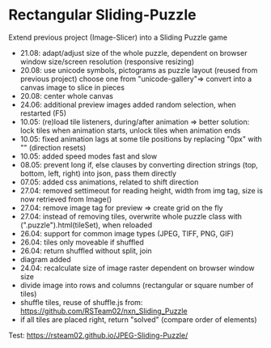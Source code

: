 # Rectangular Sliding-Puzzle

Extend previous project (Image-Slicer) into a Sliding Puzzle game
+ 21.08: adapt/adjust size of the whole puzzle, dependent on browser window size/screen resolution (responsive resizing)
+ 20.08: use unicode symbols, pictograms as puzzle layout (reused from previous project) choose one from "unicode-gallery"=> convert into a canvas image to slice in pieces
+ 20.08: center whole canvas
+ 24.06: additional preview images added random selection, when restarted (F5)
+ 10.05: (re)load tile listeners, during/after animation => better solution: lock tiles when animation starts, unlock tiles when animation ends  
+ 10.05: fixed animation lags at some tile positions by replacing "0px" with "" (direction resets) 
+ 10.05: added speed modes fast and slow  
+ 08.05: prevent long if, else clauses by converting direction strings (top, bottom, left, right) into json, pass them directly  
+ 07.05: added css animations, related to shift direction 
+ 27.04: removed settimeout for reading height, width from img tag, size is now retrieved from Image() 
+ 27.04: remove image tag for preview => create grid on the fly
+ 27.04: instead of removing tiles, overwrite whole puzzle class with (".puzzle").html(tileSet), when reloaded
+ 26.04: support for common image types (JPEG, TIFF, PNG, GIF)
+ 26.04: tiles only moveable if shuffled
+ 26.04: return shuffled without split, join 
+ diagram added
+ 24.04: recalculate size of image raster dependent on browser window size
+ divide image into rows and columns (rectangular or square number of tiles)
+ shuffle tiles, reuse of shuffle.js from: https://github.com/RSTeam02/nxn_Sliding_Puzzle 
+ if all tiles are placed right, return "solved" (compare order of elements)

Test:
https://rsteam02.github.io/JPEG-Sliding-Puzzle/
